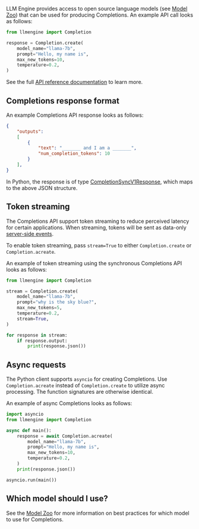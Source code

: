 LLM Engine provides access to open source language models (see [Model Zoo](/model_zoo)) that can be used for producing 
Completions.  An example API call looks as follows:
```python
from llmengine import Completion

response = Completion.create(
    model_name="llama-7b",
    prompt="Hello, my name is",
    max_new_tokens=10,
    temperature=0.2,
)
```

See the full [API reference documentation](/api/python_client/#llmengine.Completion) to learn more.

## Completions response format

An example Completions API response looks as follows:

```json
{
    "outputs":
    [
        {
            "text": "_______ and I am a _______",
            "num_completion_tokens": 10
        }
    ],
}
```

In Python, the response is of type [CompletionSyncV1Response](/api/python_client/#llmengine.CompletionSyncV1Response), 
which maps to the above JSON structure.

## Token streaming

The Completions API support token streaming to reduce perceived latency for certain applications. When streaming, 
tokens will be sent as data-only [server-side events](https://developer.mozilla.org/en-US/docs/Web/API/Server-sent_events/Using_server-sent_events#event_stream_format).

To enable token streaming, pass `stream=True` to either `Completion.create` or `Completion.acreate`.

An example of token streaming using the synchronous Completions API looks as follows:
```python
from llmengine import Completion

stream = Completion.create(
    model_name="llama-7b",
    prompt="why is the sky blue?",
    max_new_tokens=5,
    temperature=0.2,
    stream=True,
)

for response in stream:
    if response.output:
        print(response.json())
```

## Async requests

The Python client supports `asyncio` for creating Completions. Use `Completion.acreate` instead of `Completion.create` 
to utilize async processing. The function signatures are otherwise identical.

An example of async Completions looks as follows:
```python
import asyncio
from llmengine import Completion

async def main():
    response = await Completion.acreate(
        model_name="llama-7b",
        prompt="Hello, my name is",
        max_new_tokens=10,
        temperature=0.2,
    )
    print(response.json())

asyncio.run(main())
```

## Which model should I use?

See the [Model Zoo](/model_zoo) for more information on best practices for which model to use for Completions.
